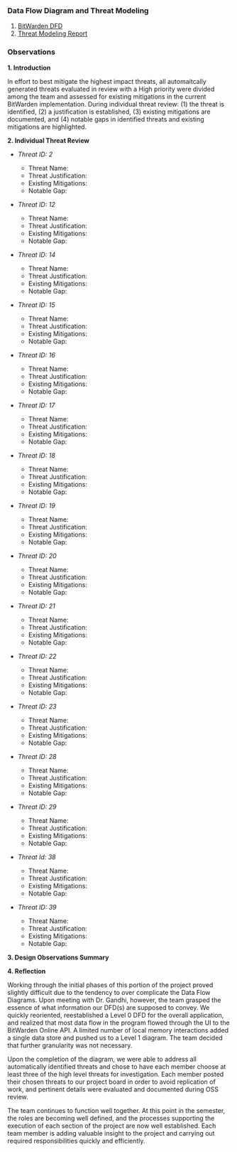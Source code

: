 ### Data Flow Diagram and Threat Modeling

1. [BitWarden DFD](https://github.com/DoctorEww/software-assurance/blob/main/Design/readme.md)
2. [Threat Modeling Report](https://htmlpreview.github.io/?https://github.com/DoctorEww/software-assurance/blob/main/Design/BitWarden_Report.html)

### Observations

**1. Introduction**

In effort to best mitigate the highest impact threats, all automaitcally generated threats evaluated in review with a High priority were divided among the team and assessed for existing mitigations in the current BitWarden implementation. During individual threat review: (1) the threat is identified, (2) a justification is established, (3) existing mitigations are documented, and (4) notable gaps in identified threats and existing mitigations are highlighted. 

**2. Individual Threat Review**
  - *Threat ID:  2*
    - Threat Name:
    - Threat Justification:
    - Existing Mitigations:
    - Notable Gap:
    
  - *Threat ID: 12*
    - Threat Name:
    - Threat Justification:
    - Existing Mitigations:
    - Notable Gap:
  - *Threat ID: 14*
    - Threat Name:
    - Threat Justification:
    - Existing Mitigations:
    - Notable Gap:
  - *Threat ID: 15*
    - Threat Name:
    - Threat Justification:
    - Existing Mitigations:
    - Notable Gap:
  - *Threat ID: 16*
    - Threat Name:
    - Threat Justification:
    - Existing Mitigations:
    - Notable Gap:
  - *Threat ID: 17*
    - Threat Name:
    - Threat Justification:
    - Existing Mitigations:
    - Notable Gap:
  - *Threat ID: 18*
    - Threat Name:
    - Threat Justification:
    - Existing Mitigations:
    - Notable Gap:
  - *Threat ID: 19*
    - Threat Name:
    - Threat Justification:
    - Existing Mitigations:
    - Notable Gap:
  - *Threat ID: 20*
    - Threat Name:
    - Threat Justification:
    - Existing Mitigations:
    - Notable Gap:
  - *Threat ID: 21*
    - Threat Name:
    - Threat Justification:
    - Existing Mitigations:
    - Notable Gap:
  - *Threat ID: 22*
    - Threat Name:
    - Threat Justification:
    - Existing Mitigations:
    - Notable Gap:
  - *Threat ID: 23*
    - Threat Name:
    - Threat Justification:
    - Existing Mitigations:
    - Notable Gap:
  - *Threat ID: 28*
    - Threat Name:
    - Threat Justification:
    - Existing Mitigations:
    - Notable Gap:
  - *Threat ID: 29*
    - Threat Name:
    - Threat Justification:
    - Existing Mitigations:
    - Notable Gap:
  - *Threat Id: 38*
    - Threat Name:
    - Threat Justification:
    - Existing Mitigations:
    - Notable Gap:
  - *Threat ID: 39*
    - Threat Name:
    - Threat Justification:
    - Existing Mitigations:
    - Notable Gap:
  
**3. Design Observations Summary**

**4. Reflection**

Working through the initial phases of this portion of the project proved slightly difficult due to the tendency to over complicate the Data Flow Diagrams. Upon meeting with Dr. Gandhi, however, the team grasped the essence of what information our DFD(s) are supposed to convey. We quickly reoriented, reestablished a Level 0 DFD for the overall application, and realized that most data flow in the program flowed through the UI to the BitWarden Online API. A limited number of local memory interactions added a single data store and pushed us to a Level 1 diagram. The team decided that further granularity was not necessary.

Upon the completion of the diagram, we were able to address all automatically identified threats and chose to have each member choose at least three of the high level threats for investigation. Each member posted their chosen threats to our project board in order to avoid replication of work, and pertinent details were evaluated and documented during OSS review.

The team continues to function well together. At this point in the semester, the roles are becoming well defined, and the processes supporting the execution of each section of the project are now well established. Each team member is adding valuable insight to the project and carrying out required responsibilities quickly and efficiently.
